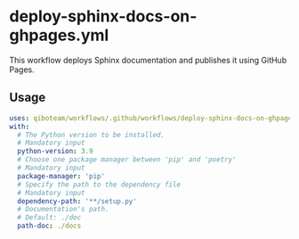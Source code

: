 # deploy-sphinx-docs-on-ghpages.yml

This workflow deploys Sphinx documentation and publishes it using GitHub Pages.

## Usage

```yaml
uses: qiboteam/workflows/.github/workflows/deploy-sphinx-docs-on-ghpages.yml@main
with:
  # The Python version to be installed.
  # Mandatory input
  python-version: 3.9
  # Choose one package manager between 'pip' and 'poetry'
  # Mandatory input
  package-manager: 'pip'
  # Specify the path to the dependency file
  # Mandatory input
  dependency-path: '**/setup.py'
  # Documentation's path.
  # Default: ./doc
  path-doc: ./docs
```
